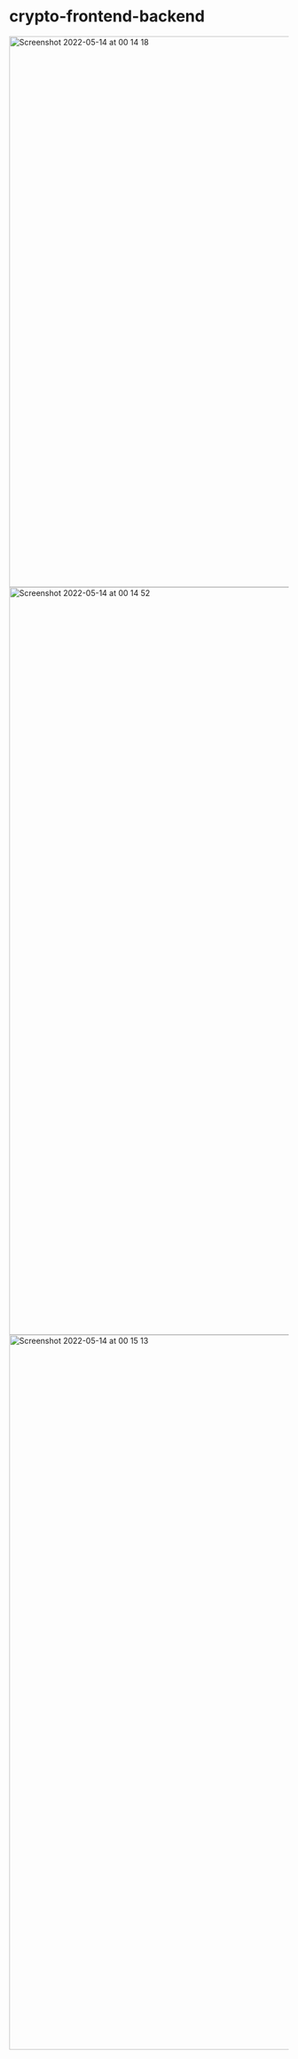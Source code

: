 # crypto-frontend-backend

<img width="991" alt="Screenshot 2022-05-14 at 00 14 18" src="https://user-images.githubusercontent.com/71928795/168400376-37c1e7a7-df4f-4b37-98fd-7dbbe3ffe7a3.png">
<img width="1345" alt="Screenshot 2022-05-14 at 00 14 52" src="https://user-images.githubusercontent.com/71928795/168400378-dd5639aa-5da5-486c-b34a-1935b998c1bd.png">
<img width="1286" alt="Screenshot 2022-05-14 at 00 15 13" src="https://user-images.githubusercontent.com/71928795/168400380-e12e4038-6d57-4b15-80dc-bd6308afe608.png">
